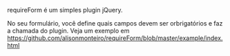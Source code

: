 requireForm é um simples plugin jQuery.

No seu formulário, você define quais campos devem ser orbrigatórios e faz a chamada do plugin. Veja um exemplo em https://github.com/alisonmonteiro/requireForm/blob/master/example/index.html
